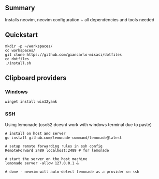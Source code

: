 ## Summary
Installs neovim, neovim configuration + all dependencies and tools needed

## Quickstart

```shell
mkdir -p ~/workspaces/
cd workspaces/
git clone https://github.com/giancarlo-misasi/dotfiles
cd dotfiles
./install.sh
```

## Clipboard providers
### Windows
```shell
winget install win32yank
```

### SSH
Using lemonade (osc52 doesnt work with windows terminal due to paste)
```shell
# install on host and server
go install github.com/lemonade-command/lemonade@latest

# setup remote forwarding rules in ssh config
RemoteForward 2489 localhost:2489 # for lemonade

# start the server on the host machine
lemonade server -allow 127.0.0.1 &

# done - neovim will auto-detect lemonade as a provider on ssh
```
